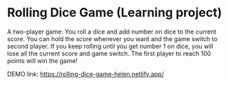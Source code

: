 # Rolling Dice Game (Learning project)

A two-player game: You roll a dice and add number on dice to the current score. You can hold the score whenever you want and the game switch to second player. If you keep rolling until you get number 1 on dice, you will lose all the current score and game switch. The first player to reach 100 points will win the game!

DEMO link: https://rolling-dice-game-helen.netlify.app/
